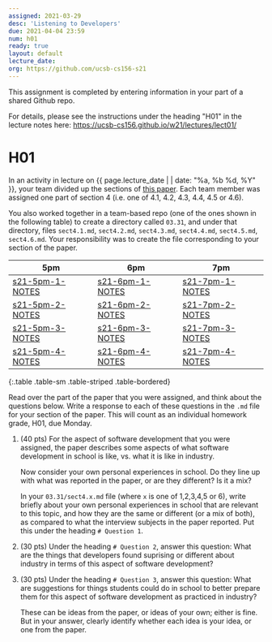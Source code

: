 ```yaml
---
assigned: 2021-03-29
desc: 'Listening to Developers'
due: 2021-04-04 23:59
num: h01
ready: true
layout: default
lecture_date: 
org: https://github.com/ucsb-cs156-s21
---
```


This assignment is completed by entering information in your part of a shared Github repo.

For details, please see the instructions under the heading "H01" in the lecture notes here: <https://ucsb-cs156.github.io/w21/lectures/lect01/>


# H01

In an activity in lecture on {{ page.lecture_date | | date: "%a, %b %d, %Y" }}, your team divided up the sections of 
[this paper](https://pconrad.github.io/files/paper028.pdf).  Each team member was assigned one part of section 4 (i.e. one of 4.1, 4.2, 4.3, 4.4, 4.5 or 4.6).

You also worked together in a team-based repo (one of the ones shown in the following table) to create a directory called `03.31`, and under that directory,
files `sect4.1.md`, `sect4.2.md`, `sect4.3.md`, `sect4.4.md`, `sect4.5.md`, `sect4.6.md`.    Your responsibility was to create the file corresponding to your section of the paper.


| 5pm | 6pm | 7pm |
|-----|-----|-----|
| [s21-5pm-1-NOTES]({{page.org}}/s21-5pm-1-NOTES) | [s21-6pm-1-NOTES]({{page.org}}/s21-6pm-1-NOTES) | [s21-7pm-1-NOTES]({{page.org}}/s21-7pm-1-NOTES)  |
| [s21-5pm-2-NOTES]({{page.org}}/s21-5pm-2-NOTES) | [s21-6pm-2-NOTES]({{page.org}}/s21-6pm-2-NOTES) | [s21-7pm-2-NOTES]({{page.org}}/s21-7pm-2-NOTES)  |
| [s21-5pm-3-NOTES]({{page.org}}/s21-5pm-3-NOTES) | [s21-6pm-3-NOTES]({{page.org}}/s21-6pm-3-NOTES) | [s21-7pm-3-NOTES]({{page.org}}/s21-7pm-3-NOTES)  |
| [s21-5pm-4-NOTES]({{page.org}}/s21-5pm-4-NOTES) | [s21-6pm-4-NOTES]({{page.org}}/s21-6pm-4-NOTES) | [s21-7pm-4-NOTES]({{page.org}}/s21-7pm-4-NOTES)  |
{:.table .table-sm .table-striped .table-bordered}

Read over the part of the paper that you were assigned, and think about the questions below.  Write a response to each of these questions in the
`.md` file for your section of the paper.   This will count as an individual homework grade, H01, due Monday.

1. (40 pts) For the aspect of software development that you were assigned, the paper describes some aspects of what software development in school is like, vs.
   what it is like in industry.  

   Now consider your own personal experiences in school.  Do they line up with what was reported in the paper, or are they different?  Is it a mix?
   
   In your `03.31/sect4.x.md` file (where `x` is one of 1,2,3,4,5 or 6), 
   write briefly about your own personal experiences in school that are relevant to this topic, and how they are the same or different
 (or a mix of both), as compared to what the interview subjects in the paper reported.  Put this under the heading `# Question 1`.  
 
2. (30 pts) Under the heading `# Question 2`, answer this question: What are the things that developers found suprising or different about industry in terms of
   this aspect of software development?   
   
3. (30 pts) Under the heading `# Question 3`, answer this question: What are suggestions for things students could do in school to better prepare them for
   this aspect of software development as practiced in industry?  
   
   These can be ideas from the paper, or ideas of your own; either is fine.  But in your answer, clearly identify whether each idea is your idea,
   or one from the paper.
   

